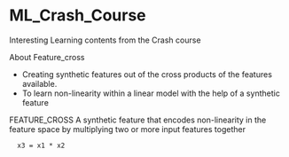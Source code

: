 # ML_Crash_Course
Interesting Learning contents from the Crash course

About Feature_cross
- Creating synthetic features out of the cross products of the features available.
- To learn non-linearity within a linear model with the help of a synthetic feature

FEATURE_CROSS
A synthetic feature that encodes non-linearity in the feature space by multiplying two or more input features together
      
      x3 = x1 * x2
